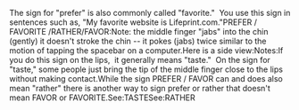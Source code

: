 The sign for "prefer" is also commonly called "favorite."  
You use this sign in sentences such as, "My favorite website is 
Lifeprint.com."PREFER / FAVORITE /RATHER/FAVOR:Note: the middle finger "jabs" into the 
chin (gently) it doesn't stroke the chin -- it pokes (jabs) twice similar to the motion 
of tapping the spacebar on a computer.Here is a side view:Notes:If you do this sign on the lips,  it generally means "taste."  
On the sign for "taste," some people just bring the tip of the middle finger 
close to the lips without making contact.While the sign PREFER / FAVOR can and does also mean "rather" there is another way to sign prefer 
or rather that doesn't mean FAVOR or FAVORITE.See:TASTESee:RATHER
